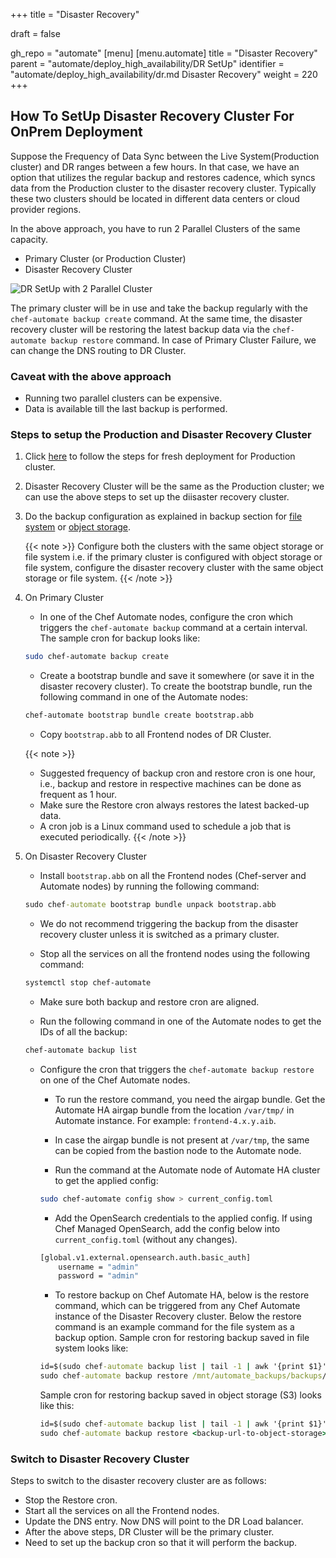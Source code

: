 +++
title = "Disaster Recovery"

draft = false

gh_repo = "automate"
[menu]
  [menu.automate]
    title = "Disaster Recovery"
    parent = "automate/deploy_high_availability/DR SetUp"
    identifier = "automate/deploy_high_availability/dr.md Disaster Recovery"
    weight = 220
+++

## How To SetUp Disaster Recovery Cluster For OnPrem Deployment

Suppose the Frequency of Data Sync between the Live System(Production cluster) and DR ranges between a few hours. In that case, we have an option that utilizes the regular backup and restores cadence, which syncs data from the Production cluster to the disaster recovery cluster. Typically these two clusters should be located in different data centers or cloud provider regions.

In the above approach, you have to run 2 Parallel Clusters of the same capacity.

- Primary Cluster (or Production Cluster)
- Disaster Recovery Cluster

![DR SetUp with 2 Parallel Cluster](/images/automate/DR-2-cluster.png)

The primary cluster will be in use and take the backup regularly with the `chef-automate backup create` command. At the same time, the disaster recovery cluster will be restoring the latest backup data via the `chef-automate backup restore` command.
In case of Primary Cluster Failure, we can change the DNS routing to DR Cluster.

### Caveat with the above approach

- Running two parallel clusters can be expensive.
- Data is available till the last backup is performed.

### Steps to setup the Production and Disaster Recovery Cluster

1. Click [here](/automate/ha_onprim_deployment_procedure/#Run-these-steps-on-Bastion-Host-Machine) to follow the steps for fresh deployment for Production cluster.

1. Disaster Recovery Cluster will be the same as the Production cluster; we can use the above steps to set up the diisaster recovery cluster.

1. Do the backup configuration as explained in backup section for [file system](/automate/ha_backup_restore_prerequisites/#pre-backup-configuration-for-file-system-backup) or [object storage](https://deploy-preview-7425--chef-automate.netlify.app/automate/ha_backup_restore_prerequisites/#pre-backup-configuration-for-object-storage).

    {{< note >}}
    Configure both the clusters with the same object storage or file system i.e. if the primary cluster is configured with object storage or file system, configure the disaster recovery cluster with the same object storage or file system.
    {{< /note >}}

1. On Primary Cluster

    - In one of the Chef Automate nodes, configure the cron which triggers the `chef-automate backup` command at a certain interval. The sample cron for backup looks like:

    ```sh
    sudo chef-automate backup create
    ```

    - Create a bootstrap bundle and save it somewhere (or save it in the disaster recovery cluster). To create the bootstrap bundle, run the following command in one of the Automate nodes:

    ```sh
    chef-automate bootstrap bundle create bootstrap.abb
    ```

    - Copy `bootstrap.abb` to all Frontend nodes of DR Cluster.

    {{< note >}}
    - Suggested frequency of backup cron and restore cron is one hour, i.e., backup and restore in respective machines can be done as frequent as 1 hour.
    - Make sure the Restore cron always restores the latest backed-up data.
    - A cron job is a Linux command used to schedule a job that is executed periodically.
    {{< /note >}}

1. On Disaster Recovery Cluster

    - Install `bootstrap.abb` on all the Frontend nodes (Chef-server and Automate nodes) by running the following command:

    ```cmd
    sudo chef-automate bootstrap bundle unpack bootstrap.abb
    ```

    - We do not recommend triggering the backup from the disaster recovery cluster unless it is switched as a primary cluster.

    - Stop all the services on all the frontend nodes using the following command:

    ```sh
    systemctl stop chef-automate
    ```

    - Make sure both backup and restore cron are aligned.

    - Run the following command in one of the Automate nodes to get the IDs of all the backup:

    ```sh
    chef-automate backup list
    ```

    - Configure the cron that triggers the `chef-automate backup restore` on one of the Chef Automate nodes.

        - To run the restore command, you need the airgap bundle. Get the Automate HA airgap bundle from the location `/var/tmp/` in Automate instance. For example: `frontend-4.x.y.aib`.

        - In case the airgap bundle is not present at `/var/tmp`, the same can be copied from the bastion node to the Automate node.

        - Run the command at the Automate node of Automate HA cluster to get the applied config:

        ```bash
        sudo chef-automate config show > current_config.toml
        ```

        - Add the OpenSearch credentials to the applied config. If using Chef Managed OpenSearch, add the config below into `current_config.toml` (without any changes).

        ```bash
        [global.v1.external.opensearch.auth.basic_auth]
            username = "admin"
            password = "admin"
        ```

        - To restore backup on Chef Automate HA, below is the restore command, which can be triggered from any Chef Automate instance of the Disaster Recovery cluster. Below the restore command is an example command for the file system as a backup option. Sample cron for restoring backup saved in file system looks like:

        ```cmd
        id=$(sudo chef-automate backup list | tail -1 | awk '{print $1}')
        sudo chef-automate backup restore /mnt/automate_backups/backups/$id/ --patch-config current_config.toml --airgap-bundle /var/tmp/frontend-4.x.y.aib --skip-preflight
        ```

        Sample cron for restoring backup saved in object storage (S3) looks like this:

        ```cmd
        id=$(sudo chef-automate backup list | tail -1 | awk '{print $1}')
        sudo chef-automate backup restore <backup-url-to-object-storage>/automate/$id/ --patch-config current_config.toml --airgap-bundle /var/tmp/frontend-4.x.y.aib --skip-preflight --s3-access-key "Access_Key"  --s3-secret-key "Secret_Key"
        ```

### Switch to Disaster Recovery Cluster

Steps to switch to the disaster recovery cluster are as follows:

- Stop the Restore cron.
- Start all the services on all the Frontend nodes.
- Update the DNS entry. Now DNS will point to the DR Load balancer.
- After the above steps, DR Cluster will be the primary cluster.
- Need to set up the backup cron so that it will perform the backup.
